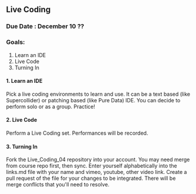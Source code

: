 ## Live Coding

### Due Date : December 10 ??  

### Goals:

1. Learn an IDE
2. Live Code
3. Turning In

#### 1. Learn an IDE

Pick a live coding environments to learn and use. It can be a text based (like Supercollider) or patching based (like Pure Data) IDE. You can decide to perform solo or as a group. Practice!

#### 2. Live Code

Perform a Live Coding set. Performances will be recorded.

#### 3. Turning In
Fork the Live_Coding_04 repository into your account. You may need merge from course repo first, then sync. Enter yourself alphabetically into the links.md file with your name and vimeo, youtube, other video link. Create a pull request of the file for your changes to be integrated. There will be merge conflicts that you'll need to resolve. 
